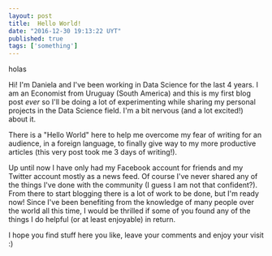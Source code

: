 ```yaml
---
layout: post
title:  Hello World!
date: "2016-12-30 19:13:22 UYT"
published: true
tags: ['something']
---
```

holas

<!--more-->
Hi! I'm Daniela and I've been working in Data Science for the last 4 years. I am an Economist from Uruguay (South America) and this is my first blog post *ever* so I'll be doing a lot of experimenting while sharing my personal projects in the Data Science field. I'm a bit nervous (and a lot excited!) about it. 

There is a "Hello World" here to help me overcome my fear of writing for an audience, in a foreign language, to finally give way to my more productive articles (this very post took me 3 days of writing!).

Up until now I have only had my Facebook account for friends and my Twitter account mostly as a news feed. Of course I've never shared any of the things I've done with the community (I guess I am not that confident?). From there to start blogging there is a lot of work to be done, but I'm ready now! Since I've been benefiting from the knowledge of many people over the world all this time, I would be thrilled if some of you found any of the things I do helpful (or at least enjoyable) in return.

I hope you find stuff here you like, leave your comments and enjoy your visit :)  
